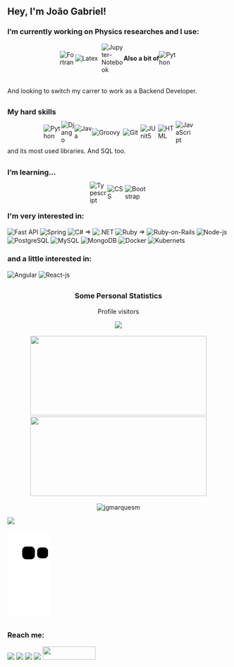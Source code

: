 <h2> Hey, I'm João Gabriel! </h2>
 <h3>I’m currently working on Physics researches and I use:</h3>
  <div style="display: flex; justify-content: center; align-items: center">
   <img align="center" width="35px" src="https://upload.wikimedia.org/wikipedia/commons/b/b8/Fortran_logo.svg" title="Fortran">
   <img align="center" width="60px" src="https://cdn.jsdelivr.net/gh/devicons/devicon/icons/latex/latex-original.svg" title="Latex">
   <img align="center" width="50px" src="https://upload.wikimedia.org/wikipedia/commons/3/38/Jupyter_logo.svg" title="Jupyter-Notebook">
   <p><b>Also a bit of</b></p>
   <img align="center" width="41px" src="https://cdn.worldvectorlogo.com/logos/python-5.svg" title="Python">
  </div>
  <br>
  <p>And looking to switch my carrer to work as a Backend Developer.</p>

##
<h3>My hard skills </h3> 
 <div style="display: flex; justify-content: center; align-items: center; height: 40px">
   <img align="center" width="40px" src="https://cdn.worldvectorlogo.com/logos/python-5.svg" title="Python">
   <img align="center" width="30px" src="https://cdn.worldvectorlogo.com/logos/django.svg" title="Django">
   <img align="center" width="40px" src="https://cdn.worldvectorlogo.com/logos/java-4.svg" title="Java">
   <img align="center" width="70px" src="https://upload.wikimedia.org/wikipedia/commons/3/36/Groovy-logo.svg" title="Groovy">
   <img align="center" width="40px" src="https://cdn.worldvectorlogo.com/logos/git-icon.svg" title="Git">
   <img align="center" width="40px" src="https://junit.org/junit5/assets/img/junit5-logo.png" title="JUnit5">
   <img align="center" width="40px" src="https://cdn.jsdelivr.net/gh/devicons/devicon/icons/html5/html5-original.svg" title="HTML">
   <img align="center" width="40px" src="https://cdn.jsdelivr.net/gh/devicons/devicon/icons/javascript/javascript-original.svg" title="JavaScript">
   
  </div>
  <p>and its most used libraries. And SQL too.</p>

##
 <h3> I’m learning... </h3> 
  <div style="display: flex; justify-content: center; align-items: center; height: 40px">
  <img align="center" width="40px" src="https://cdn.worldvectorlogo.com/logos/typescript-2.svg" title="Typescript">
  <img align="center" width="40px" src="https://cdn.jsdelivr.net/gh/devicons/devicon/icons/css3/css3-original.svg" title="CSS">
  <img align="center" width="50px" src="https://cdn.worldvectorlogo.com/logos/bootstrap-5-1.svg" title="Bootstrap">
  </div>

 <h3>I'm very interested in: </h3>
  <div style="display: inline_block">
   <img align="center" width="35px" src="https://cdn.worldvectorlogo.com/logos/fastapi.svg" title="Fast API">
   <img align="center" width="35px" src="https://cdn.worldvectorlogo.com/logos/spring-3.svg" title="Spring">
   <img align="center" width="35px" src="https://cdn.worldvectorlogo.com/logos/c--4.svg" title="C#"> =>
   <img align="center" width="50px" src="https://cdn.worldvectorlogo.com/logos/netframework-1.svg" title=".NET">
   <img align="center" width="35px" src="https://cdn.worldvectorlogo.com/logos/ruby.svg" title="Ruby"> =>
   <img align="center" width="50px" src="https://cdn.worldvectorlogo.com/logos/rails-1.svg" title="Ruby-on-Rails">   
   <img align="center" width="40px" src="https://cdn.jsdelivr.net/gh/devicons/devicon/icons/nodejs/nodejs-original.svg" title="Node-js">
   <img align="center" width="40px" src="https://cdn.worldvectorlogo.com/logos/postgresql.svg" title="PostgreSQL">
   <img align="center" width="40px" src="https://cdn.jsdelivr.net/gh/devicons/devicon/icons/mysql/mysql-original.svg" title="MySQL">
   <img align="center" width="40px" src="https://cdn.jsdelivr.net/gh/devicons/devicon/icons/mongodb/mongodb-original.svg" title="MongoDB">
   <img align="center" width="80px" src="https://cdn.worldvectorlogo.com/logos/docker-3.svg" title="Docker">
   <img align="center" width="40px" src="https://cdn.worldvectorlogo.com/logos/kubernets.svg" title="Kubernets">
  </div>
 <h3>and a little interested in: </h3>
  <div style="display: inline_block">
  <img align="center" width="40px" src="https://cdn.worldvectorlogo.com/logos/angular-icon-1.svg" title="Angular">
  <img align="center" width="40px" src="https://cdn.jsdelivr.net/gh/devicons/devicon/icons/react/react-original.svg" title="React-js"> 
  </div>
  
##
 <h3 align="center"> Some Personal Statistics </h3>
  <p align="center"> Profile visitors</p>
  <!-- visitors count  -->

 <p align="center" >   
  <img src="https://profile-counter.glitch.me/jgmarquesm/count.svg" />  
 </p>
 <div align="center">
  <a href="https://github.com/jgmarquesm"></a>
  <img height="180em" width="400" src="https://github-readme-stats.vercel.app/api?username=jgmarquesm&show_icons=true&theme=gruvbox&include_all_commits=true&count_private=true"/>
  <img height="180em" width="400" src="https://github-readme-stats.vercel.app/api/top-langs/?username=jgmarquesm&layout=compact&langs_count=7&theme=gruvbox"/>
 </div>

 <p align="center"><img src="https://github-readme-streak-stats.herokuapp.com/?user=jgmarquesm&theme=dark" alt="jgmarquesm" /></p>
 <img src="https://activity-graph.herokuapp.com/graph?username=jgmarquesm&bg_color=1c1c1c&color=FFE4B5&line=FF7F00&point=FF4500&area=true&hide_border=true">
 
 ![Snake animation](https://github.com/jgmarquesm/jgmarquesm/blob/output/github-contribution-grid-snake.svg)  

##
 <h3> Reach me: </h3>
  <div>
   <a href = "mailto:joaogabrielmarques@discente.ufg.br"><img width="40px" src="https://cdn.worldvectorlogo.com/logos/official-gmail-icon-2020-.svg" target="_blank"></a>
   <a href="https://www.linkedin.com/in/jgmarquesm" target="_blank"><img width="40px" src="https://cdn.jsdelivr.net/gh/devicons/devicon/icons/linkedin/linkedin-original.svg" target="_blank"></a> 
   <a href = "https://pt.stackoverflow.com/users/285047/jgmarquesm"><img width="35px" src="https://cdn.worldvectorlogo.com/logos/stack-overflow.svg" target="_blank"></a>
   <a href = "https://www.codewars.com/users/jgmarquesm"><img src="https://www.codewars.com/users/jgmarquesm/badges/micro" target="_blank"></a>
   <a href = "https://web.dio.me/users/joaogabrielmarques"><img height="30" width="120" src="https://raw.githubusercontent.com/brunoemferreira/DIO-jogo-da-cobrinha-Javascript/main/Assets/logo-sm-white.png" target="_blank"></a>
  </div>
